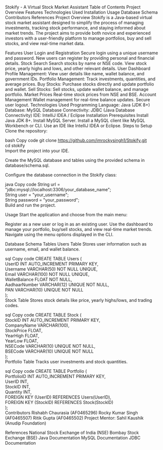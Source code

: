 Stokify - A Virtual Stock Market Assistant
Table of Contents
Project Overview
Features
Technologies Used
Installation
Usage
Database Schema
Contributors
References
Project Overview
Stokify is a Java-based virtual stock market assistant designed to simplify the process of managing investments, tracking stock performance, and staying informed about market trends. The project aims to provide both novice and experienced investors with a user-friendly platform to manage portfolios, buy and sell stocks, and view real-time market data.

Features
User Login and Registration
Secure login using a unique username and password.
New users can register by providing personal and financial details.
Stock Search
Search stocks by name or NSE code.
View stock price, yearly highs and lows, and other relevant details.
User Dashboard
Profile Management: View user details like name, wallet balance, and government IDs.
Portfolio Management: Track investments, quantities, and average prices.
Buy Stocks: Purchase stocks directly and update portfolio and wallet.
Sell Stocks: Sell stocks, update wallet balance, and manage portfolio.
Market Prices
Real-time stock prices from NSE and BSE.
Account Management
Wallet management for real-time balance updates.
Secure user logout.
Technologies Used
Programming Language: Java (JDK 8+)
Database: MySQL
Database Connectivity: JDBC (Java Database Connectivity)
IDE: IntelliJ IDEA / Eclipse
Installation
Prerequisites
Install Java JDK 8+.
Install MySQL Server.
Install a MySQL client like MySQL Workbench or CLI.
Use an IDE like IntelliJ IDEA or Eclipse.
Steps to Setup
Clone the repository:

bash
Copy code
git clone https://github.com/imrockysingh1/Stokify.git  
cd stokify  
Import the project into your IDE.

Create the MySQL database and tables using the provided schema in database/schema.sql.

Configure the database connection in the Stokify class:

java
Copy code
String url = "jdbc:mysql://localhost:3306/your_database_name";  
String user = "your_username";  
String password = "your_password";  
Build and run the project.

Usage
Start the application and choose from the main menu:

Register as a new user or log in as an existing user.
Use the dashboard to manage your portfolio, buy/sell stocks, and view real-time market trends.
Navigate using the menu options displayed in the CLI.

Database Schema
Tables
Users Table
Stores user information such as username, email, and wallet balance.

sql
Copy code
CREATE TABLE Users (  
    UserID INT AUTO_INCREMENT PRIMARY KEY,  
    Username VARCHAR(50) NOT NULL UNIQUE,  
    Email VARCHAR(100) NOT NULL UNIQUE,  
    WalletBalance FLOAT NOT NULL,  
    AadhaarNumber VARCHAR(12) UNIQUE NOT NULL,  
    PAN VARCHAR(10) UNIQUE NOT NULL  
);  
Stock Table
Stores stock details like price, yearly highs/lows, and trading codes.

sql
Copy code
CREATE TABLE Stock (  
    StockID INT AUTO_INCREMENT PRIMARY KEY,  
    CompanyName VARCHAR(100),  
    StockPrice FLOAT,  
    YearHigh FLOAT,  
    YearLow FLOAT,  
    NSECode VARCHAR(10) UNIQUE NOT NULL,  
    BSECode VARCHAR(10) UNIQUE NOT NULL  
);  
Portfolio Table
Tracks user investments and stock quantities.

sql
Copy code
CREATE TABLE Portfolio (  
    PortfolioID INT AUTO_INCREMENT PRIMARY KEY,  
    UserID INT,  
    StockID INT,  
    Quantity INT,  
    FOREIGN KEY (UserID) REFERENCES Users(UserID),  
    FOREIGN KEY (StockID) REFERENCES Stock(StockID)  
);  
Contributors
Rishabh Chaurasia (AF0465296)
Rocky Kumar Singh (AF0465507)
Ritik Gupta (AF0465502)
Project Mentor: Sahil Kaushik (Anudip Foundation)

References
National Stock Exchange of India (NSE)
Bombay Stock Exchange (BSE)
Java Documentation
MySQL Documentation
JDBC Documentation